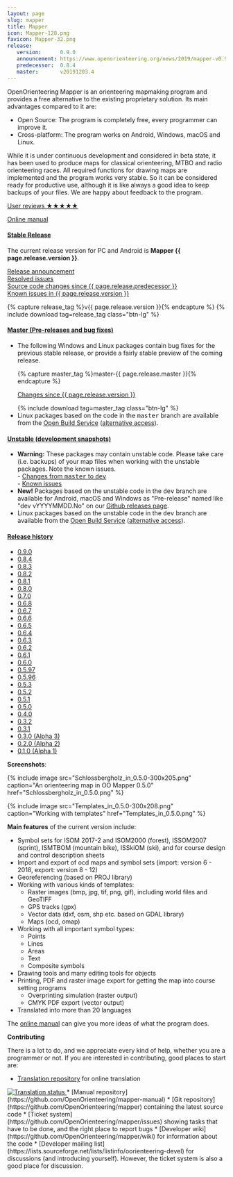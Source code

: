 ```yaml
---
layout: page
slug: mapper
title: Mapper
icon: Mapper-128.png
favicon: Mapper-32.png
release:
   version:      0.9.0
   announcement: https://www.openorienteering.org/news/2019/mapper-v0.9.0-released
   predecessor:  0.8.4
   master:       v20191203.4
---
```


OpenOrienteering Mapper is an orienteering mapmaking program and provides a free alternative to the existing proprietary solution. Its main advantages compared to it are:
	
  * Open Source: The program is completely free, every programmer can improve it.
  * Cross-platform: The program works on Android, Windows, macOS and Linux.

While it is under continuous development and considered in beta state, it has been used to produce maps for classical orienteering, MTBO and radio orienteering races. All required functions for drawing maps are implemented and the program works very stable. So it can be considered ready for productive use, although it is like always a good idea to keep backups of your files. We are happy about feedback to the program.

[User reviews &#9733;&#9733;&#9733;&#9733;&#9733;](user-reviews.html)

[Online manual](https://www.openorienteering.org/mapper-manual/)

<div class="panel-group" id="release-selection" role="tablist" aria-multiselectable="true">
  <div class="panel panel-info">
    <div class="panel-heading" role="tab" id="heading-stable-release">
      <h4 class="panel-title">
        <a role="button" data-toggle="collapse" data-parent="#release-selection" href="#collapse-stable-release" aria-expanded="true" aria-controls="collapse-stable-release">
          Stable Release
        </a>
      </h4>
    </div>
    <div id="collapse-stable-release" class="panel-collapse collapse in" role="tabpanel" aria-labelledby="heading-stable-release">
      <div class="panel-body">
        <p>The current release version for PC and Android is <b>Mapper {{ page.release.version }}</b>.</p>
        <p><a href="{{ page.release.announcement }}">Release announcement</a>
        <br/><a href="https://github.com/OpenOrienteering/mapper/issues?q=milestone:v{{ page.release.version }}+is:closed">Resolved issues</a>
        <br/><a href="https://github.com/OpenOrienteering/mapper/compare/v{{ page.release.predecessor }}...v{{ page.release.version }}">Source code changes since {{ page.release.predecessor }}</a>
        <br/><a href="https://github.com/OpenOrienteering/mapper/issues?q=label:%22known%20issues%20v{{ page.release.version }}%22">Known issues in {{ page.release.version }}</a></p>
        {% capture release_tag %}v{{ page.release.version }}{% endcapture %}
        {% include download tag=release_tag class="btn-lg" %}
      </div>
    </div>
  </div>
  <div class="panel panel-default">
    <div class="panel-heading" role="tab" id="heading-master-release">
      <h4 class="panel-title">
        <a class="collapsed" role="button" data-toggle="collapse" data-parent="#release-selection" href="#collapse-master-release" aria-expanded="false" aria-controls="collapse-master-release">
          Master (Pre-releases and bug fixes)
        </a>
      </h4>
    </div>
    <div id="collapse-master-release" class="panel-collapse collapse panel" role="tabpanel" aria-labelledby="heading-master-release">
      <ul class="list-group">
        <li class="list-group-item">
        <p>The following Windows and Linux packages contain bug fixes for the previous stable release, or provide a fairly stable preview of the coming release.</p>
        {% capture master_tag %}master-{{ page.release.master }}{% endcapture %}
        <p><a href="https://github.com/OpenOrienteering/mapper/compare/v{{ page.release.version }}...{{ master_tag }}">Changes since {{ page.release.version }}</a></p>
        {% include download tag=master_tag class="btn-lg" %}
        </li>
        <li class="list-group-item">
          Linux packages based on the code in the <tt>master</tt> branch are available from the 
          <a href="https://software.opensuse.org/download.html?project=home%3Adg0yt&package=openorienteering-mapper-master">Open Build Service</a>
          (<a href="https://download.opensuse.org/repositories/home:/dg0yt/">alternative access</a>).
        </li>
      </ul>
    </div>
  </div>
  <div class="panel panel-danger">
    <div class="panel-heading" role="tab" id="heading-unstable-release">
      <h4 class="panel-title">
        <a class="collapsed" role="button" data-toggle="collapse" data-parent="#release-selection" href="#collapse-unstable-release" aria-expanded="false" aria-controls="collapse-unstable-release">
          Unstable (development snapshots)
        </a>
      </h4>
    </div>
    <div id="collapse-unstable-release" class="panel-collapse collapse panel" role="tabpanel" aria-labelledby="heading-unstable-release">
      <ul class="list-group">
        <li class="list-group-item">
        <b>Warning:</b> These packages may contain unstable code. Please take care (i.e. backups) of your map files when working with the unstable packages. Note the known issues.<br />
        - <a href="https://github.com/OpenOrienteering/mapper/compare/master...dev">Changes from <tt>master</tt> to <tt>dev</tt></a><br />
        - <a href="https://github.com/OpenOrienteering/mapper/issues?q=is:open%20label:%22known%20issues%20unstable%22">Known issues</a>
        </li>
        <li class="list-group-item">
        <b>New!</b> Packages based on the unstable code in the <tt>dev</tt> branch are available for Android, macOS and Windows as "Pre-release" named like "dev vYYYYMMDD.No" on our <a href="https://github.com/OpenOrienteering/mapper/releases">Github releases page</a>.
        </li>
        <li class="list-group-item">
          Linux packages based on the unstable code in the <tt>dev</tt> branch are available from the 
          <a href="https://software.opensuse.org/download.html?project=home%3Adg0yt&package=openorienteering-mapper-unstable">Open Build Service</a>
          (<a href="https://download.opensuse.org/repositories/home:/dg0yt/">alternative access</a>).
        </li>
      </ul>
    </div>
  </div>
  <div class="panel panel-default">
    <div class="panel-heading" role="tab" id="heading-release-history">
      <h4 class="panel-title">
        <a class="collapsed" role="button" data-toggle="collapse" data-parent="#release-selection" href="#collapse-release-history" aria-expanded="false" aria-controls="collapse-release-history">
          Release history
        </a>
      </h4>
    </div>
    <div id="collapse-release-history" class="panel-collapse collapse panel" role="tabpanel" aria-labelledby="heading-release-history">
      <ul class="list-group">
        <li class="list-group-item"><a href="https://github.com/OpenOrienteering/mapper/releases/tag/v0.9.0">0.9.0</a></li>
        <li class="list-group-item"><a href="https://github.com/OpenOrienteering/mapper/releases/tag/v0.8.4">0.8.4</a></li>
        <li class="list-group-item"><a href="https://github.com/OpenOrienteering/mapper/releases/tag/v0.8.3">0.8.3</a></li>
        <li class="list-group-item"><a href="https://github.com/OpenOrienteering/mapper/releases/tag/v0.8.2">0.8.2</a></li>
        <li class="list-group-item"><a href="https://github.com/OpenOrienteering/mapper/releases/tag/v0.8.1">0.8.1</a></li>
        <li class="list-group-item"><a href="https://github.com/OpenOrienteering/mapper/releases/tag/v0.8.0">0.8.0</a></li>
        <li class="list-group-item"><a href="https://github.com/OpenOrienteering/mapper/releases/tag/v0.7.0">0.7.0</a></li>
        <li class="list-group-item"><a href="https://github.com/OpenOrienteering/mapper/releases/tag/v0.6.8">0.6.8</a></li>
        <li class="list-group-item"><a href="https://github.com/OpenOrienteering/mapper/releases/tag/v0.6.7">0.6.7</a></li>
        <li class="list-group-item"><a href="https://github.com/OpenOrienteering/mapper/releases/tag/v0.6.6">0.6.6</a></li>
        <li class="list-group-item"><a href="https://github.com/OpenOrienteering/mapper/releases/tag/v0.6.5">0.6.5</a></li>
        <li class="list-group-item"><a href="https://github.com/OpenOrienteering/mapper/releases/tag/v0.6.4">0.6.4</a></li>
        <li class="list-group-item"><a href="https://github.com/OpenOrienteering/mapper/releases/tag/v0.6.3">0.6.3</a></li>
        <li class="list-group-item"><a href="https://github.com/OpenOrienteering/mapper/releases/tag/v0.6.2">0.6.2</a></li>
        <li class="list-group-item"><a href="https://github.com/OpenOrienteering/mapper/releases/tag/v0.6.1">0.6.1</a></li>
        <li class="list-group-item"><a href="https://github.com/OpenOrienteering/mapper/releases/tag/v0.6.0">0.6.0</a></li>
        <li class="list-group-item"><a href="https://github.com/OpenOrienteering/mapper/releases/tag/v0.5.97">0.5.97</a></li>
        <li class="list-group-item"><a href="/news/2014/mapper-0-6-0-beta-release">0.5.96</a></li>
        <li class="list-group-item"><a href="/news/2013/mapper-0-5-3-release-candidate-available">0.5.3</a></li>
        <li class="list-group-item"><a href="/news/2013/ocd-import-up-to-version-11-openorienteering-mapper-release-0-5-2">0.5.2</a></li>
        <li class="list-group-item"><a href="/news/2013/openorienteering-mapper-polished-released-0-5-1">0.5.1</a></li>
        <li class="list-group-item"><a href="/news/2013/the-next-step-openorienteering-mapper-0-5-0">0.5.0</a></li>
        <li class="list-group-item"><a href="/news/2012/openorienteering-mapper-0-4-provides-a-wealth-of-new-features">0.4.0</a></li>
        <li class="list-group-item"><a href="/news/2012/new-openorienteering-mapper-release-for-mac-os-x">0.3.2</a></li>
        <li class="list-group-item"><a href="/news/2012/openorienteering-mapper-alpha-release-0-3-1">0.3.1</a></li>
        <li class="list-group-item"><a href="/news/2012/third-alpha-version-of-openorienteering-mapper">0.3.0 (Alpha 3)</a></li>
        <li class="list-group-item"><a href="/news/2012/second-alpha-version-of-openorienteering-mapper">0.2.0 (Alpha 2)</a></li>
        <li class="list-group-item"><a href="/news/2012/first-alpha-release-of-openorienteering-mapper">0.1.0 (Alpha 1)</a></li>
      </ul>
    </div>
  </div>
</div>


**Screenshots**:

{% include image src="Schlossbergholz_in_0.5.0-300x205.png" caption="An orienteering map in OO Mapper 0.5.0" href="Schlossbergholz_in_0.5.0.png" %}

{% include image src="Templates_in_0.5.0-300x208.png" caption="Working with templates" href="Templates_in_0.5.0.png" %}


**Main features** of the current version include:
	
  * Symbol sets for ISOM 2017-2 and ISOM2000 (forest), ISSOM2007 (sprint), ISMTBOM (mountain bike), ISSkiOM (ski),
    and for course design and control description sheets
  * Import and export of ocd maps and symbol sets (import: version 6 - 2018, export: version 8 - 12)
  * Georeferencing (based on PROJ library)
  * Working with various kinds of templates:
    * Raster images (bmp, jpg, tif, png, gif), including world files and GeoTIFF
    * GPS tracks (gpx)
    * Vector data (dxf, osm, shp etc. based on GDAL library)
    * Maps (ocd, omap)
  * Working with all important symbol types:
    * Points
    * Lines
    * Areas
    * Text
    * Composite symbols
  * Drawing tools and many editing tools for objects
  * Printing, PDF and raster image export for getting the map into course setting programs
    * Overprinting simulation (raster output)
    * CMYK PDF export (vector output)
  * Translated into more than 20 languages

The [online manual](https://www.openorienteering.org/mapper-manual/) can give you more ideas of what the program does.


**Contributing**

There is a lot to do, and we appreciate every kind of help, whether you are a programmer or not. If you are interested in contributing, good places to start are:

  * [Translation repository](https://hosted.weblate.org/engage/openorienteering/) for online translation<br/>
    <a href="https://hosted.weblate.org/engage/openorienteering/?utm_source=widget">
<img src="https://hosted.weblate.org/widgets/openorienteering/-/287x66-grey.png" alt="Translation status" />
</a>
  * [Manual repository](https://github.com/OpenOrienteering/mapper-manual)
  * [Git repository](https://github.com/OpenOrienteering/mapper) containing the latest source code
  * [Ticket system](https://github.com/OpenOrienteering/mapper/issues) showing tasks that have to be done, and the right place to report bugs
  * [Developer wiki](https://github.com/OpenOrienteering/mapper/wiki) for information about the code
  * [Developer mailing list](https://lists.sourceforge.net/lists/listinfo/oorienteering-devel) for discussions (and introducing yourself). However, the ticket system is also a good place for discussion.
  
